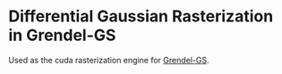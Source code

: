# Differential Gaussian Rasterization in Grendel-GS

Used as the cuda rasterization engine for [Grendel-GS](https://github.com/nyu-systems/Grendel-GS). 
